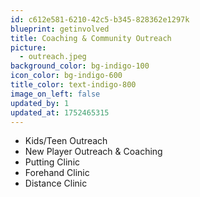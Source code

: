 ```yaml
---
id: c612e581-6210-42c5-b345-828362e1297k
blueprint: getinvolved
title: Coaching & Community Outreach
picture:
  - outreach.jpeg
background_color: bg-indigo-100
icon_color: bg-indigo-600
title_color: text-indigo-800
image_on_left: false
updated_by: 1
updated_at: 1752465315
---
```

- Kids/Teen Outreach
- New Player Outreach & Coaching
- Putting Clinic
- Forehand Clinic
- Distance Clinic
